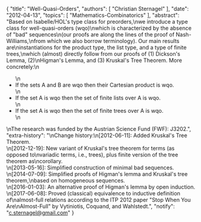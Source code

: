 {
    "title": "Well-Quasi-Orders",
    "authors": [
        "Christian Sternagel"
    ],
    "date": "2012-04-13",
    "topics": [
        "Mathematics-Combinatorics"
    ],
    "abstract": "Based on Isabelle/HOL's type class for preorders,\nwe introduce a type class for well-quasi-orders (wqo)\nwhich is characterized by the absence of \"bad\" sequences\n(our proofs are along the lines of the proof of Nash-Williams,\nfrom which we also borrow terminology). Our main results are\ninstantiations for the product type, the list type, and a type of finite trees,\nwhich (almost) directly follow from our proofs of (1) Dickson's Lemma, (2)\nHigman's Lemma, and (3) Kruskal's Tree Theorem. More concretely:\n<ul>\n<li>If the sets A and B are wqo then their Cartesian product is wqo.</li>\n<li>If the set A is wqo then the set of finite lists over A is wqo.</li>\n<li>If the set A is wqo then the set of finite trees over A is wqo.</li>\n</ul>\nThe research was funded by the Austrian Science Fund (FWF): J3202.",
    "extra-history": "\nChange history:\n[2012-06-11]: Added Kruskal's Tree Theorem.<br>\n[2012-12-19]: New variant of Kruskal's tree theorem for terms (as opposed to\nvariadic terms, i.e., trees), plus finite version of the tree theorem as\ncorollary.<br>\n[2013-05-16]: Simplified construction of minimal bad sequences.<br>\n[2014-07-09]: Simplified proofs of Higman's lemma and Kruskal's tree theorem,\nbased on homogeneous sequences.<br>\n[2016-01-03]: An alternative proof of Higman's lemma by open induction.<br>\n[2017-06-08]: Proved (classical) equivalence to inductive definition of\nalmost-full relations according to the ITP 2012 paper \"Stop When You Are\nAlmost-Full\" by Vytiniotis, Coquand, and Wahlstedt.",
    "notify": "c.sternagel@gmail.com"
}